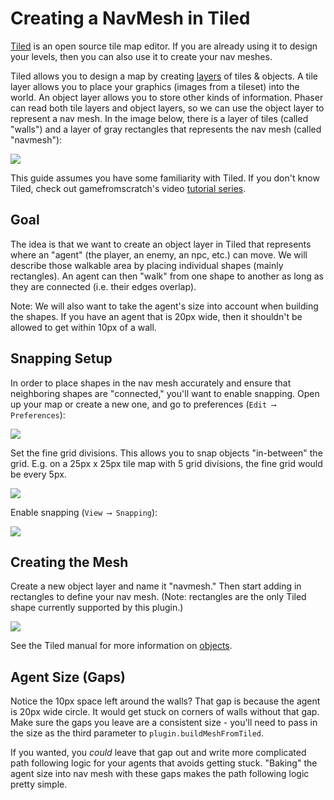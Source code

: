 # Creating a NavMesh in Tiled

[Tiled](http://www.mapeditor.org/) is an open source tile map editor. If you are already using it to design your levels, then you can also use it to create your nav meshes.

Tiled allows you to design a map by creating [layers](http://doc.mapeditor.org/manual/layers/) of tiles & objects. A tile layer allows you to place your graphics (images from a tileset) into the world. An object layer allows you to store other kinds of information. Phaser can read both tile layers and object layers, so we can use the object layer to represent a nav mesh. In the image below, there is a layer of tiles (called "walls") and a layer of gray rectangles that represents the nav mesh (called "navmesh"):

<img src="./doc-source/tiled-guide/tiled-final.png">

This guide assumes you have some familiarity with Tiled. If you don't know Tiled, check out gamefromscratch's video [tutorial series](http://www.gamefromscratch.com/post/2015/10/14/Tiled-Map-Editor-Tutorial-Series.aspx).

## Goal

The idea is that we want to create an object layer in Tiled that represents where an "agent" (the player, an enemy, an npc, etc.) can move. We will describe those walkable area by placing individual shapes (mainly rectangles). An agent can then "walk" from one shape to another as long as they are connected (i.e. their edges overlap).

Note: We will also want to take the agent's size into account when building the shapes. If you have an agent that is 20px wide, then it shouldn't be allowed to get within 10px of a wall.

## Snapping Setup

In order to place shapes in the nav mesh accurately and ensure that neighboring shapes are "connected," you'll want to enable snapping. Open up your map or create a new one, and go to preferences (`Edit ⟶ Preferences`):

<img src="./doc-source/tiled-guide/tiled-preferences.png">

Set the fine grid divisions. This allows you to snap objects "in-between" the grid. E.g. on a 25px x 25px tile map with 5 grid divisions, the fine grid would be every 5px.

<img src="./doc-source/tiled-guide/tiled-preferences-2.png">

Enable snapping (`View ⟶ Snapping`):

<img src="./doc-source/tiled-guide/tiled-snapping.png">

## Creating the Mesh

Create a new object layer and name it "navmesh." Then start adding in rectangles to define your nav mesh. (Note: rectangles are the only Tiled shape currently supported by this plugin.)

<img src="./doc-source/tiled-guide/tiled-navmesh-layer.gif">

See the Tiled manual for more information on [objects](http://doc.mapeditor.org/manual/objects/#working-with-objects).

## Agent Size (Gaps)

Notice the 10px space left around the walls? That gap is because the agent is 20px wide circle. It would get stuck on corners of walls without that gap. Make sure the gaps you leave are a consistent size - you'll need to pass in the size as the third parameter to `plugin.buildMeshFromTiled`.

If you wanted, you _could_ leave that gap out and write more complicated path following logic for your agents that avoids getting stuck. "Baking" the agent size into nav mesh with these gaps makes the path following logic pretty simple.

